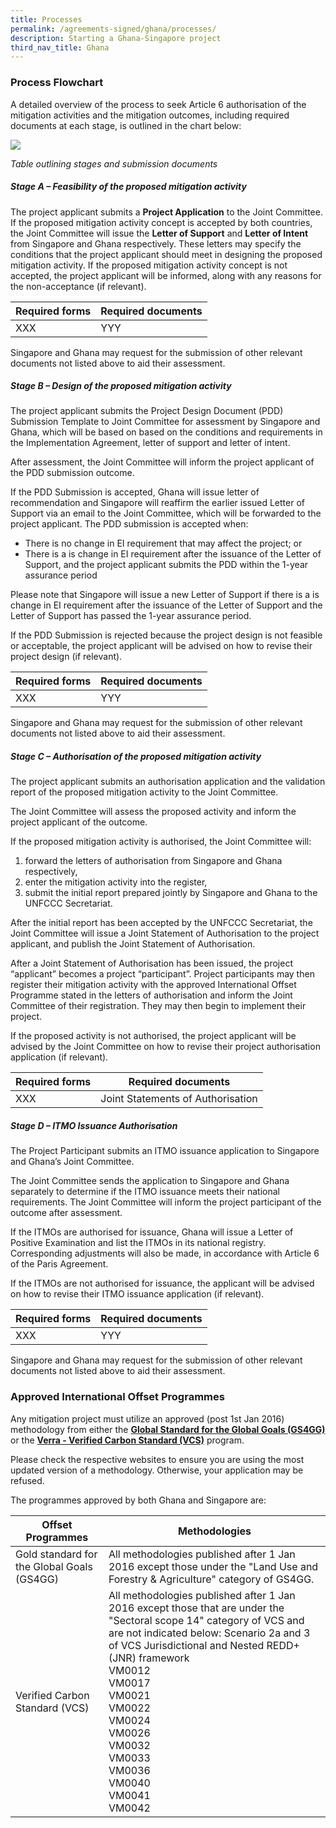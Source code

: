 ```yaml
---
title: Processes
permalink: /agreements-signed/ghana/processes/
description: Starting a Ghana-Singapore project
third_nav_title: Ghana
---
```

### Process Flowchart

A detailed overview of the process to seek Article 6 authorisation of the mitigation activities and the mitigation outcomes, including required documents at each stage, is outlined in the chart below:

<img src="https://file.go.gov.sg/project-application-ghana-v2.png">

*Table outlining stages and submission documents*

##### *Stage A – Feasibility of the proposed mitigation activity*

The project applicant submits a **Project Application** to the Joint Committee.
If the proposed mitigation activity concept is accepted by both countries, the Joint
Committee will issue the **Letter of Support** and **Letter of Intent** from Singapore and Ghana
respectively. These letters may specify the conditions that the project applicant should
meet in designing the proposed mitigation activity.
If the proposed mitigation activity concept is not accepted, the project applicant will be
informed, along with any reasons for the non-acceptance (if relevant).

| Required forms | Required documents | 
| -------- | -------- | 
| XXX     | YYY     |

Singapore and Ghana may request for the submission of other relevant documents not
listed above to aid their assessment.

##### _Stage B – Design of the proposed mitigation activity_

The project applicant submits the Project Design Document (PDD) Submission Template to
Joint Committee for assessment by Singapore and Ghana, which will be based on based on
the conditions and requirements in the Implementation Agreement, letter of support and letter of intent.

After assessment, the Joint Committee will inform the project applicant of the PDD
submission outcome.

If the PDD Submission is accepted, Ghana will issue letter of recommendation and
Singapore will reaffirm the earlier issued Letter of Support via an email to the Joint
Committee, which will be forwarded to the project applicant. The PDD submission is
accepted when:
* There is no change in EI requirement that may affect the project; or
* There is a is change in EI requirement after the issuance of the Letter of Support,
and the project applicant submits the PDD within the 1-year assurance period

Please note that Singapore will issue a new Letter of Support if there is a is change in EI
requirement after the issuance of the Letter of Support and the Letter of Support has
passed the 1-year assurance period.

If the PDD Submission is rejected because the project design is not feasible or acceptable,
the project applicant will be advised on how to revise their project design (if relevant).

| Required forms | Required documents | 
| -------- | -------- | 
| XXX     | YYY     |

Singapore and Ghana may request for the submission of other relevant documents not
listed above to aid their assessment.



##### _Stage C – Authorisation of the proposed mitigation activity_

The project applicant submits an authorisation application and the validation report of the
proposed mitigation activity to the Joint Committee.

The Joint Committee will assess the proposed activity and inform the project applicant of
the outcome.

If the proposed mitigation activity is authorised, the Joint Committee will:
1) forward the letters of authorisation from Singapore and Ghana respectively,
2) enter the mitigation activity into the register,
3) submit the initial report prepared jointly by Singapore and Ghana to the UNFCCC
Secretariat.

After the initial report has been accepted by the UNFCCC Secretariat, the Joint Committee
will issue a Joint Statement of Authorisation to the project applicant, and publish the Joint
Statement of Authorisation.

After a Joint Statement of Authorisation has been issued, the project “applicant” becomes
a project “participant”. Project participants may then register their mitigation activity with the approved International Offset Programme stated in the letters of authorisation and
inform the Joint Committee of their registration. They may then begin to implement their
project.

If the proposed activity is not authorised, the project applicant will be advised by the Joint
Committee on how to revise their project authorisation application (if relevant).

| Required forms | Required documents | 
| -------- | -------- | 
| XXX     | Joint Statements of Authorisation |

##### _Stage D – ITMO Issuance Authorisation_

The Project Participant submits an ITMO issuance application to Singapore and Ghana’s
Joint Committee.

The Joint Committee sends the application to Singapore and Ghana separately to
determine if the ITMO issuance meets their national requirements. The Joint Committee
will inform the project participant of the outcome after assessment.

If the ITMOs are authorised for issuance, Ghana will issue a Letter of Positive Examination
and list the ITMOs in its national registry. Corresponding adjustments will also be made, in
accordance with Article 6 of the Paris Agreement.

If the ITMOs are not authorised for issuance, the applicant will be advised on how to
revise their ITMO issuance application (if relevant).


| Required forms | Required documents | 
| -------- | -------- | 
| XXX     | YYY     |

Singapore and Ghana may request for the submission of other relevant documents not
listed above to aid their assessment.


### Approved International Offset Programmes

Any mitigation project must utilize an approved (post 1st Jan 2016) methodology from either the [**Global Standard for the Global Goals (GS4GG)**](/https://globalgoals.goldstandard.org/gold-standard-previous-gs4gg/) or the [**Verra - Verified Carbon Standard (VCS)**](/https://verra.org/) program.

Please check the respective websites to ensure you are using the most updated version of a methodology. Otherwise, your application may be refused.

The programmes approved by both Ghana and Singapore are:

| Offset Programmes | Methodologies | 
| -------- | -------- | 
| Gold standard for the Global Goals (GS4GG)   |All methodologies published after 1 Jan 2016 except those under the "Land Use and Forestry &amp; Agriculture" category of GS4GG. |
|Verified Carbon Standard (VCS)|All methodologies published after 1 Jan 2016 except those that are under the "Sectoral scope 14" category of VCS and are not indicated below: Scenario 2a and 3 of VCS Jurisdictional and Nested REDD+ (JNR) framework <br> VM0012 <br> VM0017 <br> VM0021 <br> VM0022 <br> VM0024 <br> VM0026 <br> VM0032 <br> VM0033 <br> VM0036 <br> VM0040 <br> VM0041 <br> VM0042|
